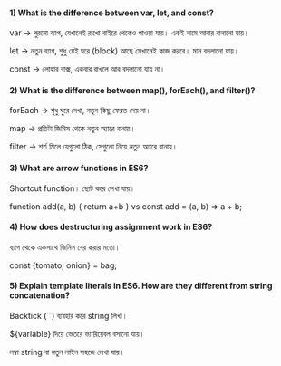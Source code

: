 #### 1) What is the difference between var, let, and const?

var → পুরনো ব্যাগ, যেখানেই রাখো বাইরে থেকেও পাওয়া যায়। একই নামে আবার বানানো যায়।

let → নতুন ব্যাগ, শুধু যেই ঘরে (block) আছে সেখানেই কাজ করবে। মান বদলানো যায়।

const → লোহার বাক্স, একবার রাখলে আর বদলানো যায় না।

#### 2) What is the difference between map(), forEach(), and filter()?

forEach → শুধু ঘুরে দেখা, নতুন কিছু ফেরত দেয় না।

map → প্রতিটা জিনিস থেকে নতুন অ্যারে বানায়।

filter → শর্ত মিলে যেগুলো ঠিক, সেগুলো নিয়ে নতুন অ্যারে বানায়।

#### 3) What are arrow functions in ES6?

Shortcut function। ছোট করে লেখা যায়।

function add(a, b) { return a+b }
vs
const add = (a, b) => a + b;

#### 4) How does destructuring assignment work in ES6?

ব্যাগ থেকে একসাথে জিনিস বের করার মতো।

const {tomato, onion} = bag;

#### 5) Explain template literals in ES6. How are they different from string concatenation?

Backtick (``) ব্যবহার করে string লিখা।

${variable} দিয়ে ভেতরে ভ্যারিয়েবল বসানো যায়।

লম্বা string বা নতুন লাইন সহজে লেখা যায়।
